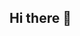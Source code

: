 ## Hi there 👋

<!--
**zohre-emin/zohre-emin** is a ✨ _special_ ✨ repository because its `README.md` (this file) appears on your GitHub profile.

Here are some ideas to get you started:

- 🔭 I’m currently working on my graduation project.
- 🌱 I’m currently learning python for data science and visual processing.
- 👯 I’m looking to collaborate on unnamed drone developing.
- 🤔 I’m looking for help with mechanical analysis.
- 📫 How to reach me: zohre.emin132@gmail.com
 
-->
